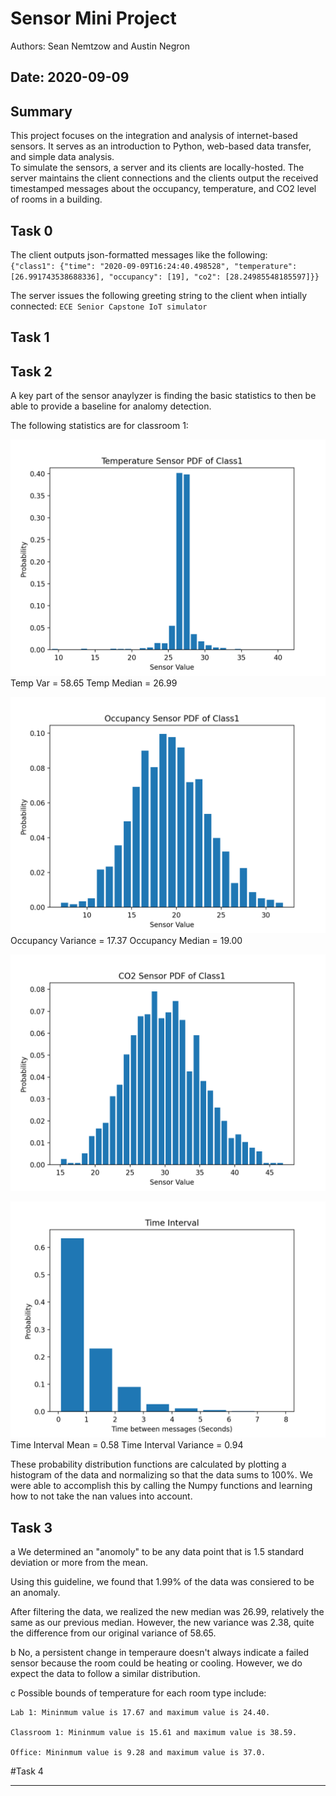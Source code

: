 # Sensor Mini Project

Authors: Sean Nemtzow and Austin Negron

Date: 2020-09-09
-----

## Summary
This project focuses on the integration and analysis of internet-based sensors. It serves as an introduction to Python, web-based data transfer, and simple data analysis.  
To simulate the sensors, a server and its clients are locally-hosted. The server maintains the client connections and the clients output the received timestamped messages about the occupancy, temperature, and CO2 level of rooms in a building.


## Task 0
The client outputs json-formatted messages like the following:  
`{"class1": {"time": "2020-09-09T16:24:40.498528", "temperature": [26.991743538688336], "occupancy": [19], "co2": [28.24985548185597]}}` 

The server issues the following greeting string to the client when intially connected:
`ECE Senior Capstone IoT simulator`

## Task 1

## Task 2

A key part of the sensor anaylyzer is finding the basic statistics to then be able to provide a baseline for analomy detection. 

The following statistics are for classroom 1:


![](temp.png)
Temp Var = 58.65
Temp Median = 26.99

![](occupancy.png)
Occupancy Variance = 17.37
Occupancy Median = 19.00

![](class1.png)

![](time.png)
Time Interval Mean = 0.58
Time Interval Variance = 0.94

These probability distribution functions are calculated by plotting a histogram of the data and normalizing so that the data sums to 100%. We were able to accomplish this by calling the Numpy functions and learning how to not take the nan values into account.



## Task 3

a We determined an "anomoly" to be any data point that is 1.5 standard deviation or more from the mean. 

Using this guideline, we found that 1.99% of the data was consiered to be an anomaly. 


After filtering the data, we realized the new median was 26.99, relatively the same as our previous median. However, the new variance was 2.38, quite the difference from our original variance of 58.65.

b No, a persistent change in temperaure doesn't always indicate a failed sensor because the room could be heating or cooling. However, we do expect the data to follow a similar distribution.

c Possible bounds of temperature for each room type include:

	Lab 1: Mininmum value is 17.67 and maximum value is 24.40.

	Classroom 1: Mininmum value is 15.61 and maximum value is 38.59.

	Office: Mininmum value is 9.28 and maximum value is 37.0.



#Task 4



-----
